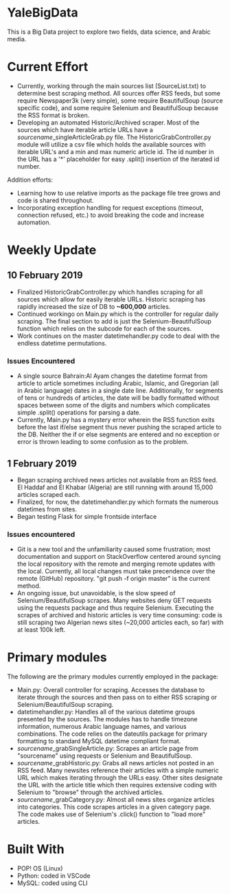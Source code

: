 # YaleBigData

This is a Big Data project to explore two fields, data science, and Arabic media.

# Current Effort

- Currently, working through the main sources list (SourceList.txt) to determine best scraping method.  All sources offer RSS feeds, but some require Newspaper3k (very simple), some require BeautifulSoup (source specific code), and some require Selenium and BeautifulSoup because the RSS format is broken.
- Developing an automated Historic/Archived scraper.  Most of the sources which have iterable article URLs have a <i>sourcename</i>_singleArticleGrab.py file.  The HistoricGrabController.py module will utilize a csv file which holds the available sources with iterable URL's and a min and max numeric article id.  The id number in the URL has a '*' placeholder for easy .split() insertion of the iterated id number.

Addition efforts:
- Learning how to use relative imports as the package file tree grows and code is shared throughout.
- Incorporating exception handling for request exceptions (timeout, connection refused, etc.) to avoid breaking the code and increase automation.

# Weekly Update

## 10 February 2019

- Finalized HistoricGrabController.py which handles scraping for all sources which allow for easily iterable URLs.  Historic scraping has rapidly increased the size of DB to <b>~600,000</b> articles.
- Continued workingo on Main.py which is the controller for regular daily scraping.  The final section to add is just the Selenium-BeautifulSoup function which relies on the subcode for each of the sources.
- Work continues on the master datetimehandler.py code to deal with the endless datetime permutations.

### Issues Encountered

- A single source Bahrain:Al Ayam changes the datetime format from article to article sometimes including Arabic, Islamic, and Gregorian (all in Arabic language) dates in a single date line.  Additionally, for segments of tens or hundreds of articles, the date will be badly formatted without spaces between some of the digits and numbers which complicates simple .split() operations for parsing a date.
- Currently, Main.py has a mystery error wherein the RSS function exits before the last if/else segment thus never pushing the scraped article to the DB.  Neither the if or else segments are entered and no exception or error is thrown leading to some confusion as to the problem.

## 1 February 2019

- Began scraping archived news articles not available from an RSS feed.  El Haddaf and El Khabar (Algeria) are still running with around 15,000 articles scraped each.
- Finalized, for now, the datetimehandler.py which formats the numerous datetimes from sites.
- Began testing Flask for simple frontside interface

### Issues encountered

- Git is a new tool and the unfamiliarity caused some frustration; most documentation and support on StackOverflow centered around syncing the local repository with the remote and merging remote updates with the local.  Currently, all local changes must take precendence over the remote (GitHub) repository.  "git push -f origin master" is the current method.
- An ongoing issue, but unavoidable, is the slow speed of Selenium/BeautifulSoup scrapes.  Many websites deny GET requests using the requests package and thus require Selenium.  Executing the scrapes of archived and historic articles is very time consuming: code is still scraping two Algerian news sites (~20,000 articles each, so far) with at least 100k left.

# Primary modules

The following are the primary modules currently employed in the package:
- Main.py: Overall controller for scraping.  Accesses the database to iterate through the sources and then pass on to either RSS scraping or Selenium/BeautifulSoup scraping.
- datetimehandler.py: Handles all of the various datetime groups presented by the sources.  The modules has to handle timezone information, numerous Arabic language names, and various combinations.  The code relies on the dateutils package for primary formatting to standard MySQL datetime compliant format.
- <i>sourcename</i>_grabSingleArticle.py: Scrapes an article page from "sourcename" using requests or Selenium and BeautifulSoup.
- <i>sourcename</i>_grabHistoric.py: Grabs all news articles not posted in an RSS feed.  Many newsites reference their articles with a simple numeric URL which makes iterating through the URLs easy.  Other sites designate the URL with the article title which then requires extensive coding with Selenium to "browse" through the archived articles.
- <i>sourcename</i>_grabCategory.py: Almost all news sites organize articles into categories.  This code scrapes articles in a given category page.  The code makes use of Selenium's .click() function to "load more" articles.

# Built With

- POP! OS (Linux)
- Python: coded in VSCode
- MySQL: coded using CLI
